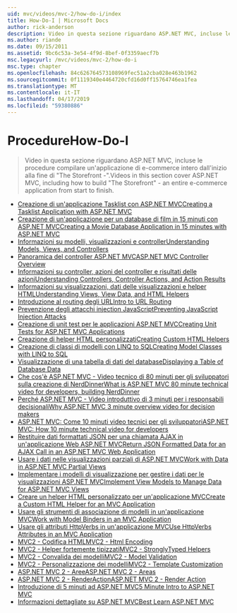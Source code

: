 ```yaml
---
uid: mvc/videos/mvc-2/how-do-i/index
title: How-Do-I | Microsoft Docs
author: rick-anderson
description: Video in questa sezione riguardano ASP.NET MVC, incluse le procedure compilare un'applicazione di e-commerce intero dall'inizio alla fine di 'The Storefront -'.
ms.author: riande
ms.date: 09/15/2011
ms.assetid: 9bc6c53a-3e54-4f9d-8bef-0f3359aecf7b
msc.legacyurl: /mvc/videos/mvc-2/how-do-i
msc.type: chapter
ms.openlocfilehash: 84c626764573108969fec51a2cba028e463b1962
ms.sourcegitcommit: 0f1119340e4464720cfd16d0ff15764746ea1fea
ms.translationtype: MT
ms.contentlocale: it-IT
ms.lasthandoff: 04/17/2019
ms.locfileid: "59380886"
---
```

# <a name="how-do-i"></a><span data-ttu-id="cd7de-103">Procedure</span><span class="sxs-lookup"><span data-stu-id="cd7de-103">How-Do-I</span></span>

> <span data-ttu-id="cd7de-104">Video in questa sezione riguardano ASP.NET MVC, incluse le procedure compilare un'applicazione di e-commerce intero dall'inizio alla fine di "The Storefront -".</span><span class="sxs-lookup"><span data-stu-id="cd7de-104">Videos in this section cover ASP.NET MVC, including how to build "The Storefront" - an entire e-commerce application from start to finish.</span></span>


- [<span data-ttu-id="cd7de-105">Creazione di un'applicazione Tasklist con ASP.NET MVC</span><span class="sxs-lookup"><span data-stu-id="cd7de-105">Creating a Tasklist Application with ASP.NET MVC</span></span>](creating-a-tasklist-application-with-aspnet-mvc.md)
- [<span data-ttu-id="cd7de-106">Creazione di un'applicazione per un database di film in 15 minuti con ASP.NET MVC</span><span class="sxs-lookup"><span data-stu-id="cd7de-106">Creating a Movie Database Application in 15 minutes with ASP.NET MVC</span></span>](creating-a-movie-database-application-in-15-minutes-with-aspnet-mvc.md)
- [<span data-ttu-id="cd7de-107">Informazioni su modelli, visualizzazioni e controller</span><span class="sxs-lookup"><span data-stu-id="cd7de-107">Understanding Models, Views, and Controllers</span></span>](understanding-models-views-and-controllers.md)
- [<span data-ttu-id="cd7de-108">Panoramica del controller ASP.NET MVC</span><span class="sxs-lookup"><span data-stu-id="cd7de-108">ASP.NET MVC Controller Overview</span></span>](aspnet-mvc-controller-overview.md)
- [<span data-ttu-id="cd7de-109">Informazioni su controller, azioni del controller e risultati delle azioni</span><span class="sxs-lookup"><span data-stu-id="cd7de-109">Understanding Controllers, Controller Actions, and Action Results</span></span>](understanding-controllers-controller-actions-and-action-results.md)
- [<span data-ttu-id="cd7de-110">Informazioni su visualizzazioni, dati delle visualizzazioni e helper HTML</span><span class="sxs-lookup"><span data-stu-id="cd7de-110">Understanding Views, View Data, and HTML Helpers</span></span>](understanding-views-view-data-and-html-helpers.md)
- [<span data-ttu-id="cd7de-111">Introduzione al routing degli URL</span><span class="sxs-lookup"><span data-stu-id="cd7de-111">Intro to URL Routing</span></span>](an-introduction-to-url-routing.md)
- [<span data-ttu-id="cd7de-112">Prevenzione degli attacchi injection JavaScript</span><span class="sxs-lookup"><span data-stu-id="cd7de-112">Preventing JavaScript Injection Attacks</span></span>](preventing-javascript-injection-attacks.md)
- [<span data-ttu-id="cd7de-113">Creazione di unit test per le applicazioni ASP.NET MVC</span><span class="sxs-lookup"><span data-stu-id="cd7de-113">Creating Unit Tests for ASP.NET MVC Applications</span></span>](creating-unit-tests-for-aspnet-mvc-applications.md)
- [<span data-ttu-id="cd7de-114">Creazione di helper HTML personalizzati</span><span class="sxs-lookup"><span data-stu-id="cd7de-114">Creating Custom HTML Helpers</span></span>](creating-custom-html-helpers.md)
- [<span data-ttu-id="cd7de-115">Creazione di classi di modelli con LINQ to SQL</span><span class="sxs-lookup"><span data-stu-id="cd7de-115">Creating Model Classes with LINQ to SQL</span></span>](creating-model-classes-with-linq-to-sql.md)
- [<span data-ttu-id="cd7de-116">Visualizzazione di una tabella di dati del database</span><span class="sxs-lookup"><span data-stu-id="cd7de-116">Displaying a Table of Database Data</span></span>](displaying-a-table-of-database-data.md)
- [<span data-ttu-id="cd7de-117">Che cos'è ASP.NET MVC - Video tecnico di 80 minuti per gli sviluppatori sulla creazione di NerdDinner</span><span class="sxs-lookup"><span data-stu-id="cd7de-117">What is ASP.NET MVC 80 minute technical video for developers, building NerdDinner</span></span>](what-is-aspnet-mvc-80-minute-technical-video-for-developers-building-nerddinner.md)
- [<span data-ttu-id="cd7de-118">Perché ASP.NET MVC - Video introduttivo di 3 minuti per i responsabili decisionali</span><span class="sxs-lookup"><span data-stu-id="cd7de-118">Why ASP.NET MVC 3 minute overview video for decision makers</span></span>](why-aspnet-mvc-3-minute-overview-video-for-decision-makers.md)
- [<span data-ttu-id="cd7de-119">ASP.NET MVC: Come 10 minuti video tecnici per gli sviluppatori</span><span class="sxs-lookup"><span data-stu-id="cd7de-119">ASP.NET MVC: How 10 minute technical video for developers</span></span>](aspnet-mvc-how-10-minute-technical-video-for-developers.md)
- [<span data-ttu-id="cd7de-120">Restituire dati formattati JSON per una chiamata AJAX in un'applicazione Web ASP.NET MVC</span><span class="sxs-lookup"><span data-stu-id="cd7de-120">Return JSON Formatted Data for an AJAX Call in an ASP.NET MVC Web Application</span></span>](how-do-i-return-json-formatted-data-for-an-ajax-call-in-an-aspnet-mvc-web-application.md)
- [<span data-ttu-id="cd7de-121">Usare i dati nelle visualizzazioni parziali di ASP.NET MVC</span><span class="sxs-lookup"><span data-stu-id="cd7de-121">Work with Data in ASP.NET MVC Partial Views</span></span>](how-do-i-work-with-data-in-aspnet-mvc-partial-views.md)
- [<span data-ttu-id="cd7de-122">Implementare i modelli di visualizzazione per gestire i dati per le visualizzazioni ASP.NET MVC</span><span class="sxs-lookup"><span data-stu-id="cd7de-122">Implement View Models to Manage Data for ASP.NET MVC Views</span></span>](how-do-i-implement-view-models-to-manage-data-for-aspnet-mvc-views.md)
- [<span data-ttu-id="cd7de-123">Creare un helper HTML personalizzato per un'applicazione MVC</span><span class="sxs-lookup"><span data-stu-id="cd7de-123">Create a Custom HTML Helper for an MVC Application</span></span>](how-do-i-create-a-custom-html-helper-for-an-mvc-application.md)
- [<span data-ttu-id="cd7de-124">Usare gli strumenti di associazione di modelli in un'applicazione MVC</span><span class="sxs-lookup"><span data-stu-id="cd7de-124">Work with Model Binders in an MVC Application</span></span>](how-do-i-work-with-model-binders-in-an-mvc-application.md)
- [<span data-ttu-id="cd7de-125">Usare gli attributi HttpVerbs in un'applicazione MVC</span><span class="sxs-lookup"><span data-stu-id="cd7de-125">Use HttpVerbs Attributes in an MVC Application</span></span>](how-do-i-use-httpverbs-attributes-in-an-mvc-application.md)
- [<span data-ttu-id="cd7de-126">MVC2 - Codifica HTML</span><span class="sxs-lookup"><span data-stu-id="cd7de-126">MVC2 - Html Encoding</span></span>](mvc2-html-encoding.md)
- [<span data-ttu-id="cd7de-127">MVC2 - Helper fortemente tipizzati</span><span class="sxs-lookup"><span data-stu-id="cd7de-127">MVC2 - StronglyTyped Helpers</span></span>](mvc2-stronglytyped-helpers.md)
- [<span data-ttu-id="cd7de-128">MVC2 - Convalida dei modelli</span><span class="sxs-lookup"><span data-stu-id="cd7de-128">MVC2 - Model Validation</span></span>](mvc2-model-validation.md)
- [<span data-ttu-id="cd7de-129">MVC2 - Personalizzazione dei modelli</span><span class="sxs-lookup"><span data-stu-id="cd7de-129">MVC2 - Template Customization</span></span>](mvc2-template-customization.md)
- [<span data-ttu-id="cd7de-130">ASP.NET MVC 2 - Aree</span><span class="sxs-lookup"><span data-stu-id="cd7de-130">ASP.NET MVC 2 - Areas</span></span>](aspnet-mvc-2-areas.md)
- [<span data-ttu-id="cd7de-131">ASP.NET MVC 2 - RenderAction</span><span class="sxs-lookup"><span data-stu-id="cd7de-131">ASP.NET MVC 2 - Render Action</span></span>](aspnet-mvc-2-render-action.md)
- [<span data-ttu-id="cd7de-132">Introduzione di 5 minuti ad ASP.NET MVC</span><span class="sxs-lookup"><span data-stu-id="cd7de-132">5 Minute Intro to ASP.NET MVC</span></span>](5-minute-introduction-to-aspnet-mvc.md)
- [<span data-ttu-id="cd7de-133">Informazioni dettagliate su ASP.NET MVC</span><span class="sxs-lookup"><span data-stu-id="cd7de-133">Best Learn ASP.NET MVC</span></span>](how-to-best-learn-asp-net-mvc.md)
